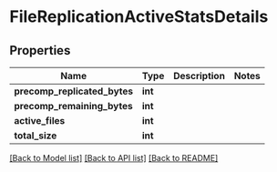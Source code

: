 # FileReplicationActiveStatsDetails

## Properties
Name | Type | Description | Notes
------------ | ------------- | ------------- | -------------
**precomp_replicated_bytes** | **int** |  | 
**precomp_remaining_bytes** | **int** |  | 
**active_files** | **int** |  | 
**total_size** | **int** |  | 

[[Back to Model list]](../README.md#documentation-for-models) [[Back to API list]](../README.md#documentation-for-api-endpoints) [[Back to README]](../README.md)


